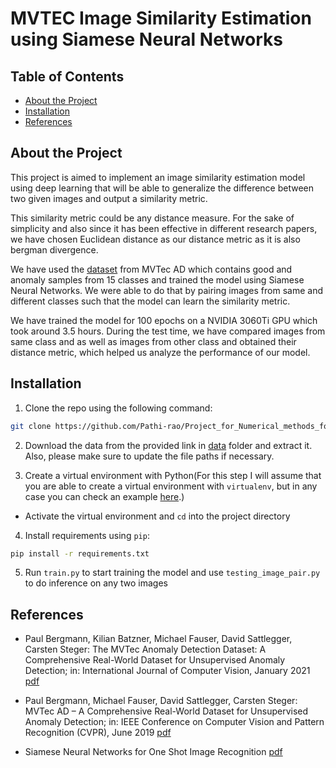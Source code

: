 # MVTEC Image Similarity Estimation using Siamese Neural Networks

<!-- TABLE OF CONTENTS -->
## Table of Contents
  - [About the Project](#about-the-project)
  - [Installation](#installation)
  - [References](#references)

## About the Project
This project is aimed to implement an image similarity estimation model using deep learning that will be able to generalize the difference between two given images and output a similarity metric.

This similarity metric could be any distance measure. For the sake of simplicity and also since it has been effective in different research papers, we have chosen Euclidean distance as our distance metric as it is also bergman divergence.

We have used the [dataset](https://www.mvtec.com/company/research/datasets/mvtec-ad) from MVTec AD which contains good and anomaly samples from 15 classes and trained the model using Siamese Neural Networks. We were able to do that by pairing images from same and different classes such that the model can learn the similarity metric. 

We have trained the model for 100 epochs on a NVIDIA 3060Ti GPU which took around 3.5 hours. 
During the test time, we have compared images from same class and as well as images from other class and obtained their distance metric, which helped us analyze the performance of our model.


## Installation

1. Clone the repo using the following command:
```bash
git clone https://github.com/Pathi-rao/Project_for_Numerical_methods_for_algorithmic_systems_and_NeuralNetworks 
```
2. Download the data from the provided link in [data](https://github.com/Pathi-rao/Image-Similarity-Estimation-using-Siamese-Neural-Networks/tree/main/data) folder and extract it. Also, please make sure to update the file paths if necessary.

3. Create a virtual environment with Python(For this step I will assume that you are able to create a virtual environment with `virtualenv`, but in any case you can check an example [here](https://realpython.com/python-virtual-environments-a-primer/).)

 - Activate the virtual environment and `cd` into the project directory

4. Install requirements using `pip`:
```bash
pip install -r requirements.txt
```
5. Run `train.py` to start training the model and use `testing_image_pair.py` to do inference on any two images
## References

* Paul Bergmann, Kilian Batzner, Michael Fauser, David Sattlegger, Carsten Steger: The MVTec Anomaly Detection Dataset: A Comprehensive Real-World Dataset for Unsupervised Anomaly Detection;
in: International Journal of Computer Vision, January 2021 [pdf](https://link.springer.com/content/pdf/10.1007/s11263-020-01400-4.pdf)

* Paul Bergmann, Michael Fauser, David Sattlegger, Carsten Steger: MVTec AD – A Comprehensive Real-World Dataset for Unsupervised Anomaly Detection;
in: IEEE Conference on Computer Vision and Pattern Recognition (CVPR), June 2019 [pdf](https://www.mvtec.com/fileadmin/Redaktion/mvtec.com/company/research/datasets/mvtec_ad.pdf) 

* Siamese Neural Networks for One Shot Image Recognition [pdf](https://www.cs.cmu.edu/~rsalakhu/papers/oneshot1.pdf)

